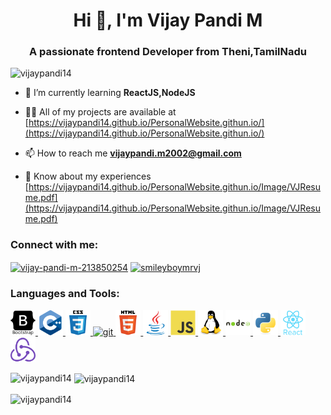 
<h1 align="center">Hi 👋, I'm Vijay Pandi M</h1>
<h3 align="center">A passionate frontend Developer from Theni,TamilNadu</h3>

<p align="left"> <img src="https://komarev.com/ghpvc/?username=vijaypandi14&label=Profile%20views&color=0e75b6&style=flat" alt="vijaypandi14" /> </p>

- 🌱 I’m currently learning **ReactJS,NodeJS**

- 👨‍💻 All of my projects are available at [https://vijaypandi14.github.io/PersonalWebsite.githun.io/](https://vijaypandi14.github.io/PersonalWebsite.githun.io/)

- 📫 How to reach me **vijaypandi.m2002@gmail.com**

- 📄 Know about my experiences [https://vijaypandi14.github.io/PersonalWebsite.githun.io/Image/VJResume.pdf](https://vijaypandi14.github.io/PersonalWebsite.githun.io/Image/VJResume.pdf)

<h3 align="left">Connect with me:</h3>
<p align="left">
<a href="https://linkedin.com/in/vijay-pandi-m-213850254" target="blank"><img align="center" src="https://raw.githubusercontent.com/rahuldkjain/github-profile-readme-generator/master/src/images/icons/Social/linked-in-alt.svg" alt="vijay-pandi-m-213850254" height="30" width="40" /></a>
<a href="https://instagram.com/smileyboymrvj" target="blank"><img align="center" src="https://raw.githubusercontent.com/rahuldkjain/github-profile-readme-generator/master/src/images/icons/Social/instagram.svg" alt="smileyboymrvj" height="30" width="40" /></a>
</p>

<h3 align="left">Languages and Tools:</h3>
<p align="left"> <a href="https://getbootstrap.com" target="_blank" rel="noreferrer"> <img src="https://raw.githubusercontent.com/devicons/devicon/master/icons/bootstrap/bootstrap-plain-wordmark.svg" alt="bootstrap" width="40" height="40"/> </a> <a href="https://www.w3schools.com/cpp/" target="_blank" rel="noreferrer"> <img src="https://raw.githubusercontent.com/devicons/devicon/master/icons/cplusplus/cplusplus-original.svg" alt="cplusplus" width="40" height="40"/> </a> <a href="https://www.w3schools.com/css/" target="_blank" rel="noreferrer"> <img src="https://raw.githubusercontent.com/devicons/devicon/master/icons/css3/css3-original-wordmark.svg" alt="css3" width="40" height="40"/> </a> <a href="https://git-scm.com/" target="_blank" rel="noreferrer"> <img src="https://www.vectorlogo.zone/logos/git-scm/git-scm-icon.svg" alt="git" width="40" height="40"/> </a> <a href="https://www.w3.org/html/" target="_blank" rel="noreferrer"> <img src="https://raw.githubusercontent.com/devicons/devicon/master/icons/html5/html5-original-wordmark.svg" alt="html5" width="40" height="40"/> </a> <a href="https://www.java.com" target="_blank" rel="noreferrer"> <img src="https://raw.githubusercontent.com/devicons/devicon/master/icons/java/java-original.svg" alt="java" width="40" height="40"/> </a> <a href="https://developer.mozilla.org/en-US/docs/Web/JavaScript" target="_blank" rel="noreferrer"> <img src="https://raw.githubusercontent.com/devicons/devicon/master/icons/javascript/javascript-original.svg" alt="javascript" width="40" height="40"/> </a> <a href="https://www.linux.org/" target="_blank" rel="noreferrer"> <img src="https://raw.githubusercontent.com/devicons/devicon/master/icons/linux/linux-original.svg" alt="linux" width="40" height="40"/> </a> <a href="https://nodejs.org" target="_blank" rel="noreferrer"> <img src="https://raw.githubusercontent.com/devicons/devicon/master/icons/nodejs/nodejs-original-wordmark.svg" alt="nodejs" width="40" height="40"/> </a> <a href="https://www.python.org" target="_blank" rel="noreferrer"> <img src="https://raw.githubusercontent.com/devicons/devicon/master/icons/python/python-original.svg" alt="python" width="40" height="40"/> </a> <a href="https://reactjs.org/" target="_blank" rel="noreferrer"> <img src="https://raw.githubusercontent.com/devicons/devicon/master/icons/react/react-original-wordmark.svg" alt="react" width="40" height="40"/> </a> <a href="https://redux.js.org" target="_blank" rel="noreferrer"> <img src="https://raw.githubusercontent.com/devicons/devicon/master/icons/redux/redux-original.svg" alt="redux" width="40" height="40"/> </a> </p>

<p><img align="left" src="https://github-readme-stats.vercel.app/api/top-langs?username=vijaypandi14&show_icons=true&locale=en&layout=compact" alt="vijaypandi14" /></p>

<p>&nbsp;<img align="center" src="https://github-readme-stats.vercel.app/api?username=vijaypandi14&show_icons=true&locale=en" alt="vijaypandi14" /></p>

<p><img align="center" src="https://github-readme-streak-stats.herokuapp.com/?user=vijaypandi14&" alt="vijaypandi14" /></p>

